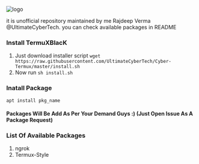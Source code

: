 ![logo](https://github.com/UltimateCyberTech/Cyber-Termux/blob/master/images/logo.jpg)

it is unofficial repository maintained by me Rajdeep Verma @UltimateCyberTech. you can check available packages in README

### Install TermuXBlacK
1. Just download installer script `wget https://raw.githubusercontent.com/UltimateCyberTech/Cyber-Termux/master/install.sh`
2. Now run `sh install.sh`

### Inatall Package 
`apt install pkg_name`

#### Packages Will Be Add As Per Your Demand Guys :) (Just Open Issue As A Package Request)

### List Of Available Packages
1. ngrok
2. Termux-Style

